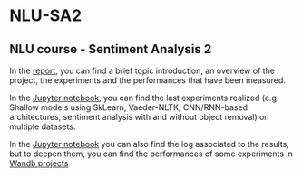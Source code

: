 # NLU-SA2

## NLU course - Sentiment Analysis 2

In the [report](https://github.com/VMDL/NLU-SA2/blob/main/Report.pdf), you can find a brief topic introduction, an overview of the project, the experiments and the performances that have been measured.

In the [Jupyter notebook](https://github.com/VMDL/NLU-SA2/blob/main/NLU_SA2.ipynb), you can find the last experiments realized (e.g. Shallow models using SkLearn, Vaeder-NLTK, CNN/RNN-based architectures, sentiment analysis with and without object removal) on multiple datasets.

In the [Jupyter notebook](https://github.com/VMDL/NLU-SA2/blob/main/NLU_SA2.ipynb) you can also find the log associated to the results, but to deepen them, you can find the performances of some experiments in [Wandb projects](https://wandb.ai/provoneciaone5)
